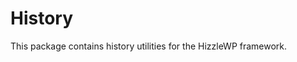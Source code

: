 # History

This package contains history utilities for the HizzleWP framework.

<!-- START TOKEN(Autogenerated API docs) -->

<!-- END TOKEN(Autogenerated API docs) -->
